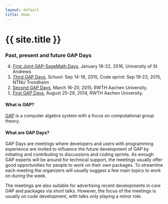 ```yaml
---
layout: default
title: Home
---
```


# {{ site.title }}

### Past, present and future GAP Days

<ol reversed>
<li><a href="/gap-sage-days2016/">First Joint GAP-​SageMath Days</a>, January 18-22, 2016, University of St Andrews
<li><a href="/gapdays2015-fall/">Third GAP Days</a>, School: Sep 14-18, 2015, Code sprint: Sep 19-23, 2015, NTNU Trondheim
<li><a href="/gapdays2015-spring/">Second GAP Days</a>, March 16-20, 2015, RWTH Aachen University.
<li><a href="/gapdays2014/">First GAP Days</a>, August 25-29, 2014, RWTH Aachen University.
</ol>

#### What is GAP?

[GAP](http://www.gap-system.org/) is a computer algebra system with a focus
on computational group theory.

#### What are GAP Days?

GAP Days are meetings where developers and users with
 programming experience are invited to
influence the future development of GAP by initiating and contributing to
discussions and coding sprints. As enough GAP experts will be around for
technical support, the meetings usually offer good opportunities for
people to work on their own packages. To streamline each meeting the
organizers will usually suggest a few main topics to work on during the
week.

The meetings are also suitable for advertising recent developments in core GAP
and packages via short talks. However, the focus of the meetings is usually on
code development, with talks only playing a minor role.


